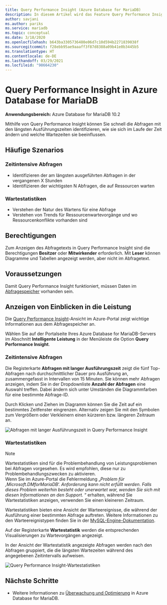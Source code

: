 ```yaml
---
title: Query Performance Insight (Azure Database for MariaDB)
description: In diesem Artikel wird das Feature Query Performance Insight in Azure Database for MariaDB beschrieben.
author: savjani
ms.author: pariks
ms.service: mariadb
ms.topic: conceptual
ms.date: 3/18/2020
ms.openlocfilehash: b643ba3305736480e06d7c10d594b2271839038f
ms.sourcegitcommit: f28ebb95ae9aaaff3f87d8388a09b41e0b3445b5
ms.translationtype: HT
ms.contentlocale: de-DE
ms.lasthandoff: 03/29/2021
ms.locfileid: "98664230"
---
```

# <a name="query-performance-insight-in-azure-database-for-mariadb"></a>Query Performance Insight in Azure Database for MariaDB

**Anwendungsbereich:** Azure Database for MariaDB 10.2

Mithilfe von Query Performance Insight können Sie schnell die Abfragen mit den längsten Ausführungszeiten identifizieren, wie sie sich im Laufe der Zeit ändern und welche Wartezeiten sie beeinflussen.

## <a name="common-scenarios"></a>Häufige Szenarios

### <a name="long-running-queries"></a>Zeitintensive Abfragen

- Identifizieren der am längsten ausgeführten Abfragen in der vergangenen X Stunden
- Identifizieren der wichtigsten N Abfragen, die auf Ressourcen warten
 
### <a name="wait-statistics"></a>Wartestatistiken

- Verstehen der Natur des Wartens für eine Abfrage
- Verstehen von Trends für Ressourcenwartevorgänge und wo Ressourcenkonflikte vorhanden sind

## <a name="permissions"></a>Berechtigungen

Zum Anzeigen des Abfragetexts in Query Performance Insight sind die Berechtigungen **Besitzer** oder **Mitwirkender** erforderlich. Mit **Leser** können Diagramme und Tabellen angezeigt werden, aber nicht im Abfragetext.

## <a name="prerequisites"></a>Voraussetzungen

Damit Query Performance Insight funktioniert, müssen Daten im [Abfragespeicher](concepts-query-store.md) vorhanden sein.

## <a name="viewing-performance-insights"></a>Anzeigen von Einblicken in die Leistung

Die [Query Performance Insight](concepts-query-performance-insight.md)-Ansicht im Azure-Portal zeigt wichtige Informationen aus dem Abfragespeicher an.

Wählen Sie auf der Portalseite Ihres Azure Database for MariaDB-Servers im Abschnitt **Intelligente Leistung** in der Menüleiste die Option **Query Performance Insight**.

### <a name="long-running-queries"></a>Zeitintensive Abfragen

Die Registerkarte **Abfragen mit langer Ausführungszeit** zeigt die fünf Top-Abfragen nach durchschnittlicher Dauer pro Ausführung an, zusammengefasst in Intervallen von 15 Minuten. Sie können mehr Abfragen anzeigen, indem Sie in der Dropdownliste **Anzahl der Abfragen** eine Auswahl treffen. Dabei ändern sich unter Umständen die Diagrammfarben für eine bestimmte Abfrage-ID.

Durch Klicken und Ziehen im Diagramm können Sie die Zeit auf ein bestimmtes Zeitfenster eingrenzen. Alternativ zeigen Sie mit den Symbolen zum Vergrößern oder Verkleinern einen kürzeren bzw. längeren Zeitraum an.

![Abfragen mit langer Ausführungszeit in Query Performance Insight](./media/concepts-query-performance-insight/query-performance-insight-landing-page.png)

### <a name="wait-statistics"></a>Wartestatistiken 

> [!NOTE]
> Wartestatistiken sind für die Problembehandlung von Leistungsproblemen bei Abfragen vorgesehen. Es wird empfohlen, diese nur zu Problembehandlungszwecken zu aktivieren. <br>Wenn Sie im Azure-Portal die Fehlermeldung „*Problem für ‚Microsoft.DMforMariaDB‘. Anforderung kann nicht erfüllt werden. Falls dieses Problem weiterhin besteht oder unerwartet war, wenden Sie sich mit diesen Informationen an den Support.* “ erhalten, während Sie Wartestatistiken anzeigen, verwenden Sie einen kleineren Zeitraum.

Wartestatistiken bieten eine Ansicht der Warteereignisse, die während der Ausführung einer bestimmten Abfrage auftreten. Weitere Informationen zu den Warteereignistypen finden Sie in der [MySQL-Engine-Dokumentation](https://go.microsoft.com/fwlink/?linkid=2098206).

Auf der Registerkarte **Wartestatistik** werden die entsprechenden Visualisierungen zu Wartevorgängen angezeigt.

In der Ansicht der Wartestatistik angezeigte Abfragen werden nach den Abfragen gruppiert, die die längsten Wartezeiten während des angegebenen Zeitintervalls aufweisen.

![Query Performance Insight-Wartestatistiken](./media/concepts-query-performance-insight/query-performance-insight-wait-statistics.png)

## <a name="next-steps"></a>Nächste Schritte

- Weitere Informationen zu [Überwachung und Optimierung](concepts-monitoring.md) in Azure Database for MariaDB.
